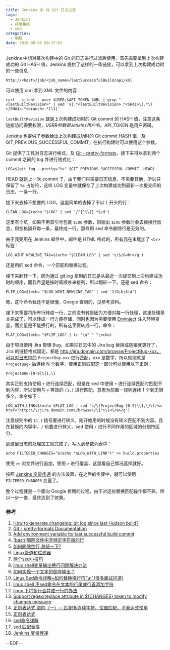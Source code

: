 ```yaml
---
title: Jenkins 中 对 Git 日志过滤
tags:
  - Jenkins
  - 持续集成
  - sed
categories:
  - 编程
date: 2016-09-05 00:37:01
---
```


Jenkins 中想对某次构建中的 Git 的日志进行过滤后使用，首先需要拿到上次构建成功的 Git HASH 值，Jenkins 提供了这样的一条链接，可以拿到上次构建成功时的一些信息：

```
http://<host>/job/<job_name>/lastSuccessfulBuild/api/xml
```

可以使用 curl 拿到 XML 文件的内容：

```
curl --silent --user $USER:$API_TOKEN $URL | grep "<lastBuiltRevision>" | sed 's|.*<lastBuiltRevision>.*<SHA1>\(.*\)</SHA1>.*<branch>.*|\1|'
```

`lastBuiltRevision` 就是上次构建成功时的 Git commit 的 HASH 值，注意这条链接访问需要权限，$USRR 参数是 Jenkins 用户名，$API_TOKEN 是用户密码。

Jenkins 也提供了参数给出上次构建成功时的 Git commit HASH 值，及 GIT_PREVIOUS_SUCCESSFUL_COMMIT，在执行构建时可以使用这个参数。

Git 提供了工具对日志进行格式，及 [Git - pretty-formats](https://git-scm.com/docs/pretty-formats)，接下来可以拿到两个 commit 之间的 log 并进行格式化：

```
LOG=$(git log --pretty="%s" $GIT_PREVIOUS_SUCCESSFUL_COMMIT..HEAD)
```

HEAD 就是上一次 commit 了，由于我们只需要日志信息，不需要其他，所以只保留了 `%s` 占位符，这样 LOG 变量中就保存了上次构建成功到最新一次提交间的日志，一条一行。

接下来去掉不想要的 LOG，这里简单的去掉了不以 `[` 开头的行：

```
CLEAN_LOG=$(echo "$LOG" | sed '/^[^\\[].*$/d')
```

这里有个坑，如果不用双引号包裹 `$LOG` 参数，则输出 `$LOG` 参数时会去掉换行信息，用空格隔开每一条，最终成一行，那样用 sed 命令删除行是无效的。

由于我要用在 Jenkins 邮件中，邮件是 HTML 格式的，所有我在末尾加了 `<br>` 标签：

```
LOG_WIHT_NEWLINE_TAG=$(echo "$CLEAN_LOG" | sed 's/$/&<br>/g')
```

还是用的 sed 命令，一个匹配和替换过程。

接下来翻转一下，因为通过 git log 拿到的日志是从最近一次提交到上次构建成功时的顺序，而我希望是按时间顺序来排列，所以翻转一下，还是 sed 命令：

```
FLIP_LOG=$(echo "$LOG_WIHT_NEWLINE_TAG" | sed '1!G;h;$!d')
```

嗯，这个命令我还不是很懂，Google 查到的，见参考资料。

接下来需要将所有行转成一行，之前没有转是因为方便对每一行处理，这里处理基本完成了，可以转成一行方便存储，同时也因为需要使用 [Envinject](https://wiki.jenkins-ci.org/display/JENKINS/EnvInject+Plugin) 注入环境变量，而变量是不能换行的，所有这里要转成一行，命令：

```
FLAT_LOG=$(echo "$FLIP_LOG" | tr "\n" " ";echo)
```

由于项目使用 Jira 管理 Bug，如果把日志中的 Jira bug 替换成链接就更好了，Jira 的链接格式固定，都是 http://jira.domain.com/browse/ProjectBug-xxx，可以对日志中的 `ProjectBug-xxx` 进行匹配，xxx 是数字，所以规则就是 `ProjectBug-` 后连续 N 个数字，使用正则匹配这一部分可以使用以下正则：

```
ProjectBUG-[0-9]\{1,\}
```

其实正则支持使用 `+` 进行连续匹配，但是在 sed 中使用 `+` 进行连续匹配时匹配不到内容，所以使用与 `+` 等效的 `{1,}` 进行匹配，意思为前面一规则连续 1 个到无限多个，命令如下：

```
LOG_WITH_LINK=$(echo $FLAT_LOG | sed 's/\(ProjectBug-[0-9]\{1,\}\)/<a  href="http:\/\/jira.domain.com\/browse\/\1">\1<\/a>/g')
```

注意规则中的 `{1,}` 括号要进行转义，刚开始用的时候没有转义匹配不到内容。且在替换的内容中，`/` 也要进行转义，sed 使用 `/` 进行不同作用的区域的分割符区分。

到这里日志的处理加工就完成了，写入到参数列表中：

```
echo FILTERED_CHANGES="$(echo "$LOG_WITH_LINK")" >> build.properties
```

使用 `>>` 对文件进行追加，使用 `>` 进行覆盖，这里看自己情况选择就好。

按照 [Jenkins 变量传递](https://ws3.sinaimg.cn/large/74681984gw1f7gttdvfffj21kw0exjty.jpg) 的方法设置，在之后的步骤中，就可以使用 `FILTERED_CHANGES` 变量了。

整个过程就是一个面向 Google 折腾的过程，由于对这些替换匹配操作都不熟，所以一步一查，最终达到了效果。

### 参考

1. [How to generate changelog: git log since last Hudson build?](https://stackoverflow.com/questions/2798703/how-to-generate-changelog-git-log-since-last-hudson-build)
2. [Git - pretty-formats Documentation](https://git-scm.com/docs/pretty-formats)
3. [Add environment variable for last successful build commit](https://issues.jenkins-ci.org/browse/JENKINS-27570)
4. [[bash]删除文件中含特定字符串的行](http://blog.csdn.net/joeblackzqq/article/details/6881967)
5. [如何删除空行,总结一下? ](http://bbs.chinaunix.net/thread-557345-1-1.html)
6. [Linux管道和过滤器](http://c.biancheng.net/cpp/html/2732.html)
7. [两个sed小技巧](http://easwy.com/blog/archives/two-sed-tips/)
8. [linux shell变量输出换行问题解决办法](http://www.ahlinux.com/shell/14215.html)
9. [如何实现一个文本的倒序输出？](http://bbs.chinaunix.net/thread-181010-1-1.html)
10. [Linux Sed命令详解+如何替换换行符"\n"(很多面试问道)](http://blog.csdn.net/hello_hwc/article/details/40118129)
11. [linux shell 用sed命令在文本的行尾或行首添加字符](http://www.cnblogs.com/aaronwxb/archive/2011/08/19/2145364.html)
12. [linux 下将多行合并成一行的办法](http://www.chenqing.org/2012/09/all-lines-to-one-in-linux.html)
13. [Support regex/replace attribute in ${CHANGES} token to modify changes message](https://issues.jenkins-ci.org/browse/JENKINS-23691)
14.  [正则表达式 进阶（一）-- 匹配多连续字符、位置匹配、子表达式使用](http://blog.csdn.net/wzzfeitian/article/details/8842371)
15. [正则表达式](https://developer.mozilla.org/zh-CN/docs/Web/JavaScript/Guide/Regular_Expressions)
16. [sed命令详解](http://www.cnblogs.com/edwardlost/archive/2010/09/17/1829145.html)
17. [sed 匹配替换](https://wiki.imciel.com/sandry/sed%E5%8C%B9%E9%85%8D%E6%9B%BF%E6%8D%A2)
18. [Jenkins 变量传递](https://wiki.imciel.com/sandry/jenkins-var-inject)

--EOF--


